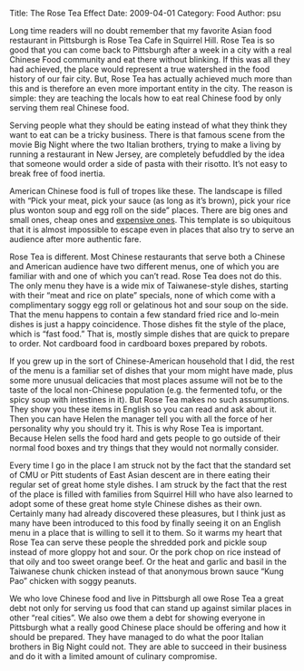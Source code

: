 Title: The Rose Tea Effect
Date: 2009-04-01
Category: Food
Author: psu

Long time readers will no doubt remember that my favorite Asian food restaurant in Pittsburgh is Rose Tea Cafe in Squirrel Hill. Rose Tea is so good that you can come back to Pittsburgh after a week in a city with a real Chinese Food community and eat there without blinking. If this was all they had achieved, the place would represent a true watershed in the food history of our fair city. But, Rose Tea has actually achieved much more than this and is therefore an even more important entity in the city. The reason is simple: they are teaching the locals how to eat real Chinese food by only serving them real Chinese food.

Serving people what they should be eating instead of what they think they want to eat can be a tricky business. There is that famous scene from the movie Big Night where the two Italian brothers, trying to make a living by running a restaurant in New Jersey, are completely befuddled by the idea that someone would order a side of pasta with their risotto. It’s not easy to break free of food inertia.

American Chinese food is full of tropes like these. The landscape is filled with “Pick your meat, pick your sauce (as long as it’s brown), pick your rice plus wonton soup and egg roll on the side” places. There are big ones and small ones, cheap ones and <a href="http://mutable-states.com/pf-changs-why-its-evil.html">expensive ones</a>. This template is so ubiquitous that it is almost impossible to escape even in places that also try to serve an audience after more authentic fare.

Rose Tea is different. Most Chinese restaurants that serve both a Chinese and American audience have two different menus, one of which you are familiar with and one of which you can’t read. Rose Tea does not do this. The only menu they have is a wide mix of Taiwanese-style dishes, starting with their “meat and rice on plate” specials, none of which come with a complimentary soggy egg roll or gelatinous hot and sour soup on the side. That the menu happens to contain a few standard fried rice and lo-mein dishes is just a happy coincidence. Those dishes fit the style of the place, which is “fast food.” That is, mostly simple dishes that are quick to prepare to order. Not cardboard food in cardboard boxes prepared by robots.

If you grew up in the sort of Chinese-American household that I did, the rest of the menu is a familiar set of dishes that your mom might have made, plus some more unusual delicacies that most places assume will not be to the taste of the local non-Chinese population (e.g. the fermented tofu, or the spicy soup with intestines in it). But Rose Tea makes no such assumptions. They show you these items in English so you can read and ask about it. Then you can have Helen the manager tell you with all the force of her personality why you should try it. This is why Rose Tea is important. Because Helen sells the food hard and gets people to go outside of their normal food boxes and try things that they would not normally consider.

Every time I go in the place I am struck not by the fact that the standard set of CMU or Pitt students of East Asian descent are in there eating their regular set of great home style dishes. I am struck by the fact that the rest of the place is filled with families from Squirrel Hill who have also learned to adopt some of these great home style Chinese dishes as their own. Certainly many had already discovered these pleasures, but I think just as many have been introduced to this food by finally seeing it on an English menu in a place that is willing to sell it to them. So it warms my heart that Rose Tea can serve these people the shredded pork and pickle soup instead of more gloppy hot and sour. Or the pork chop on rice instead of that oily and too sweet orange beef. Or the heat and garlic and basil in the Taiwanese chunk chicken instead of that anonymous brown sauce “Kung Pao” chicken with soggy peanuts.

We who love Chinese food and live in Pittsburgh all owe Rose Tea a great debt not only for serving us food that can stand up against similar places in other “real cities”. We also owe them a debt for showing everyone in Pittsburgh what a really good Chinese place should be offering and how it should be prepared. They have managed to do what the poor Italian brothers in Big Night could not. They are able to succeed in their business and do it with a limited amount of culinary compromise.